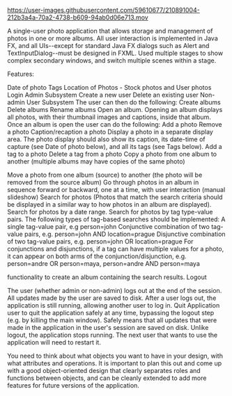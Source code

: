 

https://user-images.githubusercontent.com/59610677/210891004-212b3a4a-70a2-4738-b609-94ab0d06e713.mov

A single-user photo application that allows storage and management of photos in one or more albums. All user interaction is implemented in Java FX, and all UIs--except for standard Java FX dialogs such as Alert and TextInputDialog--must be designed in FXML. Used multiple stages to show complex secondary windows, and switch multiple scenes within a stage.

Features:

Date of photo
Tags
Location of Photos - Stock photos and User photos
Login
Admin Subsystem
Create a new user
Delete an existing user
Non-admin User Subsystem
The user can then do the following:
Create albums
Delete albums
Rename albums
Open an album. Opening an album displays all photos, with their thumbnail images and captions, inside that album. Once an album is open the user can do the following:
Add a photo
Remove a photo
Caption/recaption a photo
Display a photo in a separate display area. The photo display should also show its caption, its date-time of capture (see Date of photo below), and all its tags (see Tags below).
Add a tag to a photo
Delete a tag from a photo
Copy a photo from one album to another (multiple albums may have copies of the same photo)

Move a photo from one album (source) to another (the photo will be removed from the source album)
Go through photos in an album in sequence forward or backward, one at a time, with user interaction (manual slideshow)
Search for photos (Photos that match the search criteria should be displayed in a similar way to how photos in an album are displayed). 
Search for photos by a date range.
Search for photos by tag type-value pairs. The following types of tag-based searches should be implemented:
A single tag-value pair, e.g person=john
Conjunctive combination of two tag-value pairs, e.g. person=john AND location=prague
Disjunctive combination of two tag-value pairs, e.g. person=john OR location=prague
For conjunctions and disjunctions, if a tag can have multiple values for a photo, it can appear on both arms of the conjunction/disjunction, e.g. person=andre OR person=maya, person=andre AND person=maya

functionality to create an album containing the search results.
Logout

The user (whether admin or non-admin) logs out at the end of the session. All updates made by the user are saved to disk.
After a user logs out, the application is still running, allowing another user to log in.
Quit Application
user to quit the application safely at any time, bypassing the logout step (e.g. by killing the main window). Safely means that all updates that were made in the application in the user's session are saved on disk.
Unlike logout, the application stops running. The next user that wants to use the application will need to restart it.


You need to think about what objects you want to have in your design, with what attributes and operations. It is important to plan this out and come up with a good object-oriented design that clearly separates roles and functions between objects, and can be cleanly extended to add more features for future versions of the application.

